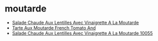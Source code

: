 # moutarde

 * [Salade Chaude Aux Lentilles Avec Vinaigrette A La Moutarde](../../index/s/salade-chaude-aux-lentilles-avec-vinaigrette-a-la-moutarde-10055.json)
 * [Tarte Aux Moutarde French Tomato And](../../index/t/tarte-aux-moutarde-french-tomato-and.json)
 * [Salade Chaude Aux Lentilles Avec Vinaigrette A La Moutarde 10055](../../index/s/salade-chaude-aux-lentilles-avec-vinaigrette-a-la-moutarde-10055.json)
